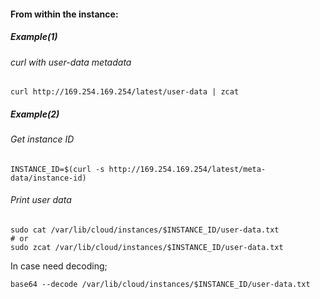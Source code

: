 #### From within the instance:

##### Example(1) 
###### curl with user-data metadata 
```
curl http://169.254.169.254/latest/user-data | zcat
```

##### Example(2) 
###### Get instance ID
```
INSTANCE_ID=$(curl -s http://169.254.169.254/latest/meta-data/instance-id)
```

###### Print user data 
```
sudo cat /var/lib/cloud/instances/$INSTANCE_ID/user-data.txt
# or 
sudo zcat /var/lib/cloud/instances/$INSTANCE_ID/user-data.txt
```

In case need decoding;
```
base64 --decode /var/lib/cloud/instances/$INSTANCE_ID/user-data.txt
```
